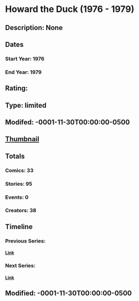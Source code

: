 # Howard the Duck (1976 - 1979)
## Description: None
## Dates
### Start Year: 1976
### End Year: 1979
## Rating: 
## Type: limited
## Modifed: -0001-11-30T00:00:00-0500
## [Thumbnail](http://i.annihil.us/u/prod/marvel/i/mg/c/d0/4bb825ed7ee74.jpg)
## Totals
### Comics: 33
### Stories: 95
### Events: 0
### Creators: 38
## Timeline
### Previous Series: 
#### [Link]()
### Next Series: 
#### [Link]()
## Modified: -0001-11-30T00:00:00-0500